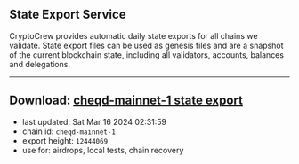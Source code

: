 ## State Export Service
CryptoCrew provides automatic daily state exports for all chains we validate. State export files can be used as genesis files and are a snapshot of the current blockchain state, including all validators, accounts, balances and delegations.

---
**Download: [cheqd-mainnet-1 state export](https://dl-eu2.ccvalidators.com/SERVICE/cheqd/cheqd-mainnet-1_export_12444069.json)**
---

- last updated: Sat Mar 16 2024 02:31:59
- chain id: `cheqd-mainnet-1`
- export height: `12444069`
- use for: airdrops, local tests, chain recovery
